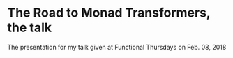 # The Road to Monad Transformers, the talk

The presentation for my talk given at Functional Thursdays on Feb. 08, 2018
